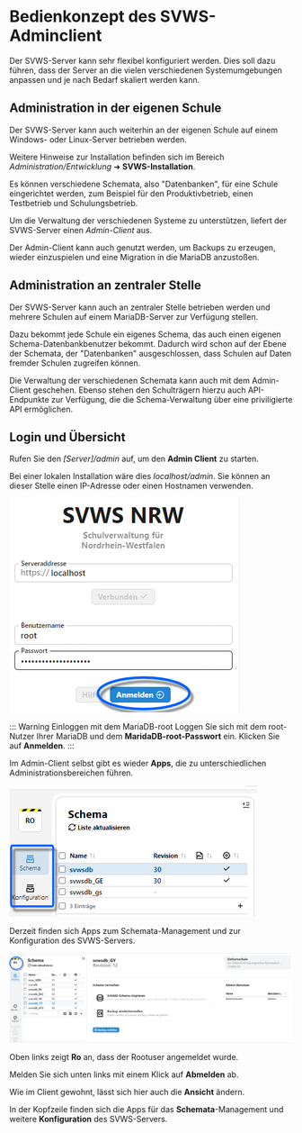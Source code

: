 # Bedienkonzept des SVWS-Adminclient


Der SVWS-Server kann sehr flexibel konfiguriert werden. Dies soll dazu führen, dass der Server an die vielen verschiedenen Systemumgebungen anpassen und je nach Bedarf skaliert werden kann.

## Administration in der eigenen Schule

Der SVWS-Server kann auch weiterhin an der eigenen Schule auf einem Windows- oder Linux-Server betrieben werden.

Weitere Hinweise zur Installation befinden sich im Bereich *Administration/Entwicklung* ➜ **SVWS-Installation**. 

Es können verschiedene Schemata, also "Datenbanken", für eine Schule eingerichtet werden, zum Beispiel für den Produktivbetrieb, einen Testbetrieb und Schulungsbetrieb.

Um die Verwaltung der verschiedenen Systeme zu unterstützen, liefert der SVWS-Server einen *Admin-Client* aus.

Der Admin-Client kann auch genutzt werden, um Backups zu erzeugen, wieder einzuspielen und eine Migration in die MariaDB anzustoßen.

## Administration an zentraler Stelle

Der SVWS-Server kann auch an zentraler Stelle betrieben werden und mehrere Schulen auf einem MariaDB-Server zur Verfügung stellen.

Dazu bekommt jede Schule ein eigenes Schema, das auch einen eigenen Schema-Datenbankbenutzer bekommt. Dadurch wird schon auf der Ebene der Schemata, der "Datenbanken" ausgeschlossen, dass Schulen auf Daten fremder Schulen zugreifen können.

Die Verwaltung der verschiedenen Schemata kann auch mit dem Admin-Client geschehen. Ebenso stehen den Schulträgern hierzu auch API-Endpunkte zur Verfügung, die die Schema-Verwaltung über eine priviligierte API ermöglichen.


## Login und Übersicht
Rufen Sie den _[Server]/admin_ auf, um den **Admin Client** zu starten.

Bei einer lokalen Installation wäre dies _localhost/admin_. Sie können an dieser Stelle einen IP-Adresse oder einen Hostnamen verwenden.

![Login Screen des Admin clients: root und password werden benötigt.](./graphics/svwsclient_adminclient_login.png "Login Screen des Admin Clients.")

::: Warning Einloggen mit dem MariaDB-root
Loggen Sie sich mit dem root-Nutzer Ihrer MariaDB und dem **MaridaDB-root-Passwort** ein. Klicken Sie auf **Anmelden**.
:::

Im Admin-Client selbst gibt es wieder **Apps**, die zu unterschiedlichen Administrationsbereichen führen.

![Die Apps](./graphics/SVWS_adminclient_apps.png "Die Apps im Admin-Client.")

Derzeit finden sich Apps zum Schemata-Management und zur Konfiguration des SVWS-Servers.

![Übersicht der Schemata im Admin Client.](./graphics/SVWS_adminclient.png "Übersicht der Schemata im Admin Client.")

Oben links zeigt **Ro** an, dass der Rootuser angemeldet wurde.

Melden Sie sich unten links mit einem Klick auf **Abmelden** ab.

Wie im Client gewohnt, lässt sich hier auch die **Ansicht** ändern.

In der Kopfzeile finden sich die Apps für das **Schemata**-Management und weitere **Konfiguration** des SVWS-Servers.



